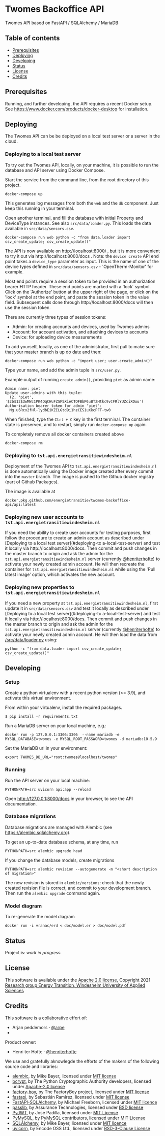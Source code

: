 # Twomes Backoffice API

Twomes API based on FastAPI / SQLAlchemy / MariaDB 

## Table of contents

- [Prerequisites](#prerequisites)
- [Deploying](#deploying)
- [Developing](#developing)
- [Status](#status)
- [License](#license)
- [Credits](#credits)


## Prerequisites

Running, and further developing, the API requires a recent Docker setup.
See https://www.docker.com/products/docker-desktop for installation.


## Deploying 

The Twomes API can be be deployed on a local test server or a server in the cloud.

### Deploying to a local test server

To try out the Twomes API, locally, on your machine, it is possible to run 
the database and API server using Docker Compose. 

Start the service from the command line, from the root directory 
of this project.
```shell
docker-compose up
```

This generates log messages from both the `web` and the `db` component.
Just keep this running in your terminal.

Open another terminal, and fill the database with initial Property and 
DeviceType instances. See also `src/data/loader.py`. This loads the data
available in `src/data/sensors.csv`.
```shell
docker-compose run web python -c "from data.loader import csv_create_update; csv_create_update()"
```

The API is now available on http://localhost:8000/ , but it is more convenient
to try it out via http://localhost:8000/docs . Note: the `device create` API
end point takes a `device_type` parameter as input. This is the name of one
of the device types defined in `src/data/sensors.csv` - 'OpenTherm-Monitor' 
for example.

Most end points require a session token to be provided in an authorization
bearer HTTP header. These end points are marked with a 'lock' symbol. Click
on the 'Authorize' button at the upper right of the page, or click on the 
'lock' symbol at the end point, and paste the session token in the value field.
Subsequent calls done through http://localhost:8000/docs will then use the
session token.

There are currently three types of session tokens:
- Admin: for creating accounts and devices, used by Twomes admins
- Account: for account activation, and attaching devices to accounts
- Device: for uploading device measurements

To add yourself, locally, as one of the administrator, first pull to make sure that your master branch is up do date and then:
```shell
docker-compose run web python -c "import user; user.create_admin()"
```
Type your name, and add the admin tuple in `src/user.py`.

Example output of running `create_admin()`, providing `piet` as admin name:
```text
Admin name: piet
Update user.admins with this tuple:
  (2, 'piet', '$2b$12$3wMWc1PK4OqCWuFZGF5XieCTOFBbP6uBTZHtkc9vCFRlYUZciXOuu')
Authorisation bearer token for admin "piet":
  Mg.u6Rcx2fHl-lydbEiKZILGtd9i1hzCES1uXkcPFT-tw0
```

When finished, type the `Ctrl + C` key in the first terminal. The container state is 
preserved, and to restart, simply run `docker-compose up` again.

To completely remove all docker containers created above
```shell
docker-compose rm
```

### Deploying to `tst.api.energietransitiewindesheim.nl`

Deployment of the Twomes API to `tst.api.energietransitiewindesheim.nl` is done automatically using the Docker image created after
every commit into the `master` branch. The image is pushed to the Github
docker registry (part of Github Packages).

The image is available at
```text
docker.pkg.github.com/energietransitie/twomes-backoffice-api/api:latest
```
### Deploying new user accounts to `tst.api.energietransitiewindesheim.nl`
If you need the ability to create user accounts for testing purposes, first follow the procedure to create an admin account as described under [Deploying to a local test server](#deploying-to a-local-test-server) and test it locally via http://localhost:8000/docs. Then commit and push changes in the master branch to origin and ask the admin for the `tst.api.energietransitiewindesheim.nl` server (currently [@henriterhofte](https://github.com/henriterhofte)) to activate your newly created admin account. He will then recreate the container for `tst.api.energietransitiewindesheim.nl` while using the 'Pull latest image' option, which activates the new account.

### Deploying new properties to `tst.api.energietransitiewindesheim.nl`
If you need a new property at `tst.api.energietransitiewindesheim.nl`, first update it in `src/data/sensors.csv` and test it locally as described under [Deploying to a local test server](#deploying-to a-local-test-server) and test it locally via http://localhost:8000/docs. Then commit and push changes in the master branch to origin and ask the admin for the `tst.api.energietransitiewindesheim.nl` server (currently [@henriterhofte](https://github.com/henriterhofte)) to activate your newly created admin account. He will then load the data from [/src/data/loader.py](../blob/master/src/data/loader.py) using: 
```shell
python -c "from data.loader import csv_create_update; csv_create_update()"
```

## Developing

### Setup

Create a python virtualenv with a recent python version (>= 3.9), and 
activate this virtual environment.

From within your virtualenv, install the required packages.
```shell
$ pip install -r requirements.txt
```

Run a MariaDB server on your local machine, e.g.:
```shell
docker run -p 127.0.0.1:3306:3306  --name mariadb -e MYSQL_DATABASE=twomes -e MYSQL_ROOT_PASSWORD=twomes -d mariadb:10.5.9
```

Set the MariaDB url in your environment:
```shell
export TWOMES_DB_URL="root:twomes@localhost/twomes"
```

### Running

Run the API server on your local machine:
```shell
PYTHONPATH=src uvicorn api:app --reload
```

Open http://127.0.0.1:8000/docs in your browser, to see the API documentation.


### Database migrations

Database migrations are managed with Alembic (see https://alembic.sqlalchemy.org).

To get an up-to-date database schema, at any time, run
```shell
PYTHONPATH=src alembic upgrade head
```

If you change the database models, create migrations
```shell
PYTHONPATH=src alembic revision --autogenerate -m "<short description of migration>"
```

The new revision is stored in `alembic/versions`: check that the newly 
created revision file is correct, and commit to your development branch.
Then run the `alembic upgrade` command again.


### Model diagram

To re-generate the model diagram
```shell
docker run -i vranac/erd < doc/model.er > doc/model.pdf 
```


## Status

Project is: _work in progress_


## License

This software is available under the [Apache 2.0 license](./LICENSE), 
Copyright 2021 [Research group Energy Transition, Windesheim University of 
Applied Sciences](https://windesheim.nl/energietransitie) 


## Credits

This software is a collaborative effort of:
* Arjan peddemors  ·  [@arpe](https://github.com/arpe)
* 

Product owner:
* Henri ter Hofte  ·  [@henriterhofte](https://github.com/henriterhofte)

We use and gratefully aknowlegde the efforts of the makers of the following source code and libraries:

* [alembic](https://alembic.sqlalchemy.org), by Mike Bayer, licensed under [MIT license](https://opensource.org/licenses/MIT)
* [bcrypt](https://github.com/pyca/bcrypt/), by The Python Cryptographic Authority developers, licensed under [Apache-2.0 license](https://raw.githubusercontent.com/pyca/bcrypt/main/LICENSE)
* [factory-boy](https://github.com/FactoryBoy/factory_boy), by The FactoryBoy project, licensed under [MIT license](https://raw.githubusercontent.com/FactoryBoy/factory_boy/master/LICENSE)
* [fastapi](https://github.com/tiangolo/fastapi), by Sebastián Ramírez, licensed under [MIT license](https://raw.githubusercontent.com/tiangolo/fastapi/master/LICENSE)
* [FastAPI-SQLAlchemy](https://github.com/mfreeborn/fastapi-sqlalchemy), by Michael Freeborn, licensed under [MIT licence](https://opensource.org/licenses/MIT)
* [passlib](https://foss.heptapod.net/python-libs/passlib), by Assurance Technologies, licensed under [BSD license](https://foss.heptapod.net/python-libs/passlib/-/raw/branch/stable/LICENSE)
* [PyJWT](https://github.com/jpadilla/pyjwt), by José Padilla, licensed under [MIT License](https://raw.githubusercontent.com/jpadilla/pyjwt/master/LICENSE)
* [PyMySQL](https://github.com/PyMySQL/PyMySQL/), by PyMySQL contributors, licensed under [MIT License](https://raw.githubusercontent.com/PyMySQL/PyMySQL/master/LICENSE)
* [SQLAlchemy](https://www.sqlalchemy.org/), by Mike Bayer, licensed under [MIT licence](https://opensource.org/licenses/MIT)
* [uvicorn](https://github.com/encode/uvicorn), by  Encode OSS Ltd., licensed under [BSD-3-Clause License](https://raw.githubusercontent.com/encode/uvicorn/master/LICENSE.md)
